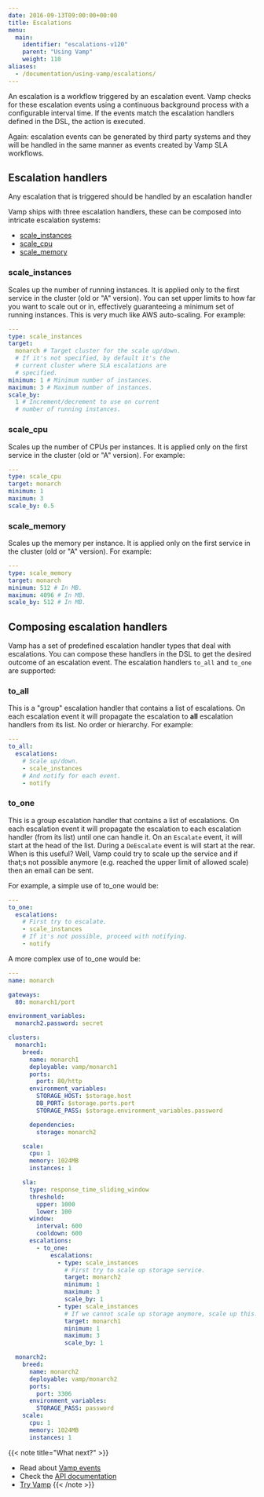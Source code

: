 ```yaml
---
date: 2016-09-13T09:00:00+00:00
title: Escalations
menu:
  main:
    identifier: "escalations-v120"
    parent: "Using Vamp"
    weight: 110
aliases:
  - /documentation/using-vamp/escalations/
---
```


An escalation is a workflow triggered by an escalation event. Vamp checks for these escalation events using a continuous background process with a configurable interval time. If the events match the escalation handlers defined in the DSL, the action is executed.

Again: escalation events can be generated by third party systems and they will be handled in the same manner as events created by Vamp SLA workflows.

## Escalation handlers

Any escalation that is triggered should be handled by an escalation handler

Vamp ships with three escalation handlers, these can be composed into intricate escalation systems:

- [scale_instances](/documentation/using-vamp/v1.0.0/escalations/#scale-instances)
- [scale_cpu](/documentation/using-vamp/v1.0.0/escalations/#scale-cpu)
- [scale_memory](/documentation/using-vamp/v1.0.0/escalations/#scale-memory)

### scale_instances

Scales up the number of running instances. It is applied only to the first service in the cluster (old or "A" version). You can set upper limits to how far you want to scale out or in, effectively guaranteeing a minimum set of running instances. This is very much like AWS auto-scaling. For example:

```yaml
---
type: scale_instances
target:
  monarch # Target cluster for the scale up/down.
  # If it's not specified, by default it's the
  # current cluster where SLA escalations are
  # specified.
minimum: 1 # Minimum number of instances.
maximum: 3 # Maximum number of instances.
scale_by:
  1 # Increment/decrement to use on current
  # number of running instances.
```

### scale_cpu

Scales up the number of CPUs per instances. It is applied only on the first service in the cluster (old or "A" version). For example:

```yaml
---
type: scale_cpu
target: monarch
minimum: 1
maximum: 3
scale_by: 0.5
```

### scale_memory

Scales up the memory per instance. It is applied only on the first service in the cluster (old or "A" version). For example:

```yaml
---
type: scale_memory
target: monarch
minimum: 512 # In MB.
maximum: 4096 # In MB.
scale_by: 512 # In MB.
```

## Composing escalation handlers

Vamp has a set of predefined escalation handler types that deal with escalations. You can compose these handlers in the DSL to get the desired outcome of an escalation event. The escalation handlers `to_all` and `to_one` are supported:

### to_all

This is a "group" escalation handler that contains a list of escalations. On each escalation event it will propagate the escalation to **all** escalation handlers from its list. No order or hierarchy. For example:

```yaml
---
to_all:
  escalations:
    # Scale up/down.
    - scale_instances
    # And notify for each event.
    - notify
```

### to_one

This is a group escalation handler that contains a list of escalations. On each escalation event it will propagate the escalation to each escalation handler (from its list) until one can handle it. On an `Escalate` event, it will start at the head of the list. During a `DeEscalate` event is will start at the rear.
When is this useful? Well, Vamp could try to scale up the service and if that;s not possible anymore (e.g. reached the upper limit of allowed scale) then an email can be sent.

For example, a simple use of to_one would be:

```yaml
---
to_one:
  escalations:
    # First try to escalate.
    - scale_instances
    # If it's not possible, proceed with notifying.
    - notify
```

A more complex use of to_one would be:

```yaml
---
name: monarch

gateways:
  80: monarch1/port

environment_variables:
  monarch2.password: secret

clusters:
  monarch1:
    breed:
      name: monarch1
      deployable: vamp/monarch1
      ports:
        port: 80/http
      environment_variables:
        STORAGE_HOST: $storage.host
        DB_PORT: $storage.ports.port
        STORAGE_PASS: $storage.environment_variables.password

      dependencies:
        storage: monarch2

    scale:
      cpu: 1
      memory: 1024MB
      instances: 1

    sla:
      type: response_time_sliding_window
      threshold:
        upper: 1000
        lower: 100
      window:
        interval: 600
        cooldown: 600
      escalations:
        - to_one:
            escalations:
              - type: scale_instances
                # First try to scale up storage service.
                target: monarch2
                minimum: 1
                maximum: 3
                scale_by: 1
              - type: scale_instances
                # If we cannot scale up storage anymore, scale up this.
                target: monarch1
                minimum: 1
                maximum: 3
                scale_by: 1

  monarch2:
    breed:
      name: monarch2
      deployable: vamp/monarch2
      ports:
        port: 3306
      environment_variables:
        STORAGE_PASS: password
    scale:
      cpu: 1
      memory: 1024MB
      instances: 1
```

{{< note title="What next?" >}}

- Read about [Vamp events](/documentation/using-vamp/v1.0.0/events/)
- Check the [API documentation](/documentation/api/api-reference)
- [Try Vamp](/documentation/installation/hello-world)
  {{< /note >}}
